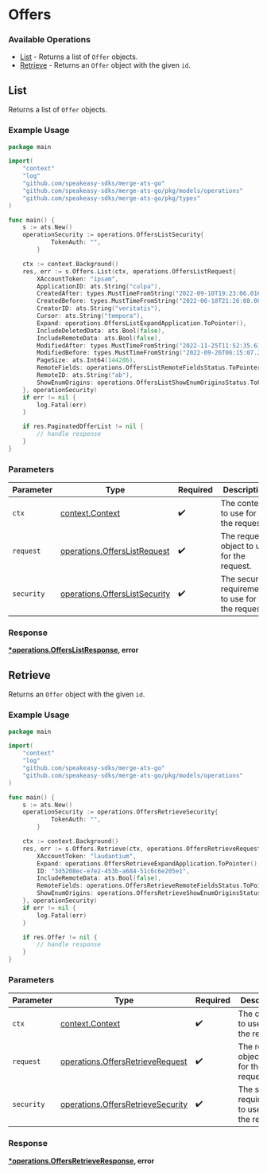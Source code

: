# Offers

### Available Operations

* [List](#list) - Returns a list of `Offer` objects.
* [Retrieve](#retrieve) - Returns an `Offer` object with the given `id`.

## List

Returns a list of `Offer` objects.

### Example Usage

```go
package main

import(
	"context"
	"log"
	"github.com/speakeasy-sdks/merge-ats-go"
	"github.com/speakeasy-sdks/merge-ats-go/pkg/models/operations"
	"github.com/speakeasy-sdks/merge-ats-go/pkg/types"
)

func main() {
    s := ats.New()
    operationSecurity := operations.OffersListSecurity{
            TokenAuth: "",
        }

    ctx := context.Background()
    res, err := s.Offers.List(ctx, operations.OffersListRequest{
        XAccountToken: "ipsam",
        ApplicationID: ats.String("culpa"),
        CreatedAfter: types.MustTimeFromString("2022-09-10T19:23:06.016Z"),
        CreatedBefore: types.MustTimeFromString("2022-06-18T21:26:08.081Z"),
        CreatorID: ats.String("veritatis"),
        Cursor: ats.String("tempora"),
        Expand: operations.OffersListExpandApplication.ToPointer(),
        IncludeDeletedData: ats.Bool(false),
        IncludeRemoteData: ats.Bool(false),
        ModifiedAfter: types.MustTimeFromString("2022-11-25T11:52:35.630Z"),
        ModifiedBefore: types.MustTimeFromString("2022-09-26T06:15:07.269Z"),
        PageSize: ats.Int64(144286),
        RemoteFields: operations.OffersListRemoteFieldsStatus.ToPointer(),
        RemoteID: ats.String("ab"),
        ShowEnumOrigins: operations.OffersListShowEnumOriginsStatus.ToPointer(),
    }, operationSecurity)
    if err != nil {
        log.Fatal(err)
    }

    if res.PaginatedOfferList != nil {
        // handle response
    }
}
```

### Parameters

| Parameter                                                                      | Type                                                                           | Required                                                                       | Description                                                                    |
| ------------------------------------------------------------------------------ | ------------------------------------------------------------------------------ | ------------------------------------------------------------------------------ | ------------------------------------------------------------------------------ |
| `ctx`                                                                          | [context.Context](https://pkg.go.dev/context#Context)                          | :heavy_check_mark:                                                             | The context to use for the request.                                            |
| `request`                                                                      | [operations.OffersListRequest](../../models/operations/offerslistrequest.md)   | :heavy_check_mark:                                                             | The request object to use for the request.                                     |
| `security`                                                                     | [operations.OffersListSecurity](../../models/operations/offerslistsecurity.md) | :heavy_check_mark:                                                             | The security requirements to use for the request.                              |


### Response

**[*operations.OffersListResponse](../../models/operations/offerslistresponse.md), error**


## Retrieve

Returns an `Offer` object with the given `id`.

### Example Usage

```go
package main

import(
	"context"
	"log"
	"github.com/speakeasy-sdks/merge-ats-go"
	"github.com/speakeasy-sdks/merge-ats-go/pkg/models/operations"
)

func main() {
    s := ats.New()
    operationSecurity := operations.OffersRetrieveSecurity{
            TokenAuth: "",
        }

    ctx := context.Background()
    res, err := s.Offers.Retrieve(ctx, operations.OffersRetrieveRequest{
        XAccountToken: "laudantium",
        Expand: operations.OffersRetrieveExpandApplication.ToPointer(),
        ID: "3d5208ec-e7e2-453b-a684-51c6c6e205e1",
        IncludeRemoteData: ats.Bool(false),
        RemoteFields: operations.OffersRetrieveRemoteFieldsStatus.ToPointer(),
        ShowEnumOrigins: operations.OffersRetrieveShowEnumOriginsStatus.ToPointer(),
    }, operationSecurity)
    if err != nil {
        log.Fatal(err)
    }

    if res.Offer != nil {
        // handle response
    }
}
```

### Parameters

| Parameter                                                                              | Type                                                                                   | Required                                                                               | Description                                                                            |
| -------------------------------------------------------------------------------------- | -------------------------------------------------------------------------------------- | -------------------------------------------------------------------------------------- | -------------------------------------------------------------------------------------- |
| `ctx`                                                                                  | [context.Context](https://pkg.go.dev/context#Context)                                  | :heavy_check_mark:                                                                     | The context to use for the request.                                                    |
| `request`                                                                              | [operations.OffersRetrieveRequest](../../models/operations/offersretrieverequest.md)   | :heavy_check_mark:                                                                     | The request object to use for the request.                                             |
| `security`                                                                             | [operations.OffersRetrieveSecurity](../../models/operations/offersretrievesecurity.md) | :heavy_check_mark:                                                                     | The security requirements to use for the request.                                      |


### Response

**[*operations.OffersRetrieveResponse](../../models/operations/offersretrieveresponse.md), error**

